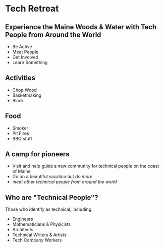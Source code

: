 # Tech Retreat

## Experience the Maine Woods & Water with Tech People from Around the World

- Be Active
- Meet People
- Get Involved
- Learn Something

## Activities
- Chop Wood
- Basketmaking
- Black

## Food
- Smoker
- Pit Fires
- BBQ stuff

## A camp for pioneers
- Visit and help guide a new community for technical people on the coast of Maine
- Go on a beautiful vacation but *do more*
- *meet other technical people from around the world* 

## Who are "Technical People"?

Those who identify as technical, including:

- Engineers
- Mathematicians & Physicists
- Architects
- Technical Writers & Artists
- Tech Company Workers
